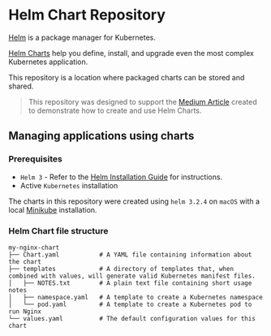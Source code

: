 # Helm Chart Repository

[Helm](https://helm.sh) is a package manager for Kubernetes.

[Helm Charts](https://helm.sh/docs/topics/charts/) help you define, install, and upgrade even the most complex Kubernetes application.

This repository is a location where packaged charts can be stored and shared.

> This repository was designed to support the [Medium Article](https://medium.com/) created to demonstrate how to create and use Helm Charts.

## Managing applications using charts

### Prerequisites

- `Helm 3` - Refer to the [Helm Installation Guide](https://helm.sh/docs/intro/install/) for instructions.
- Active `Kubernetes` installation

The charts in this repository were created using `helm 3.2.4` on `macOS` with a local [Minikube](https://minikube.sigs.k8s.io/docs/) installation.

### Helm Chart file structure

```text
my-nginx-chart
├── Chart.yaml           # A YAML file containing information about the chart
├── templates            # A directory of templates that, when combined with values, will generate valid Kubernetes manifest files.
│   ├── NOTES.txt        # A plain text file containing short usage notes
│   ├── namespace.yaml   # A template to create a Kubernetes namespace
│   └── pod.yaml         # A template to create a Kubernetes pod to run Nginx
└── values.yaml          # The default configuration values for this chart
```
